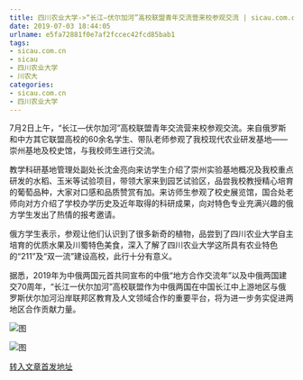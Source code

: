 ```yaml
---
title: 四川农业大学->“长江—伏尔加河”高校联盟青年交流营来校参观交流 | sicau.com.cn
date: 2019-07-03 18:44:05
urlname: e5fa72881f0e7af2fccec42fcd85bab1
tags: 
- sicau.com.cn
- sicau
- 四川农业大学
- 川农大
categories:
- sicau.com.cn
- 四川农业大学
---
```



7月2日上午，“长江—伏尔加河”高校联盟青年交流营来校参观交流。来自俄罗斯和中方其它联盟高校的60余名学生、带队老师参观了我校现代农业研发基地——崇州基地及校史馆，与我校师生进行交流。

教学科研基地管理处副处长沈金亮向来访学生介绍了崇州实验基地概况及我校重点研发的水稻、玉米等试验项目，带领大家来到园艺试验区，品尝我校教授精心培育的葡萄品种，大家对口感和品质赞赏有加。来访师生参观了校史展览馆，国合处老师向对方介绍了学校办学历史及近年取得的科研成果，向对特色专业充满兴趣的俄方学生发出了热情的报考邀请。

俄方学生表示，参观让他们认识到了很多新奇的植物，品尝到了四川农业大学自主培育的优质水果及川蜀特色美食，深入了解了四川农业大学这所具有农业特色的“211”及“双一流”建设高校，此行十分有意义。

据悉，2019年为中俄两国元首共同宣布的中俄“地方合作交流年”以及中俄两国建交70周年，“长江一伏尔加河”高校联盟作为中俄两国在中国长江中上游地区与俄罗斯伏尔加河沿岸联邦区教育及人文领域合作的重要平台，将为进一步务实促进两地区合作贡献力量。



![图](https://news.sicau.edu.cn/__local/2/56/37/352883AADEB11D7F482D75603A0_DF23EB24_3C95E.jpg)

![图](https://news.sicau.edu.cn/__local/B/EC/DE/4BB9C7F49F400116B731BC2EA93_96827459_3FCAB.jpg)

[转入文章首发地址](https://news.sicau.edu.cn/info/1078/52436.htm)
